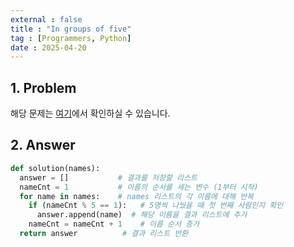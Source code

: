 ```yaml
---
external : false
title : "In groups of five"
tag : [Programmers, Python]
date : 2025-04-20
---
```


## 1. Problem

해당 문제는 [여기](https://school.programmers.co.kr/learn/courses/30/lessons/181886)에서 확인하실 수 있습니다.

## 2. Answer

```python
def solution(names):
  answer = []           # 결과를 저장할 리스트
  nameCnt = 1           # 이름의 순서를 세는 변수 (1부터 시작)
  for name in names:    # names 리스트의 각 이름에 대해 반복
    if (nameCnt % 5 == 1):   # 5명씩 나눴을 때 첫 번째 사람인지 확인
      answer.append(name)  # 해당 이름을 결과 리스트에 추가
    nameCnt = nameCnt + 1    # 이름 순서 증가
  return answer          # 결과 리스트 반환
```
